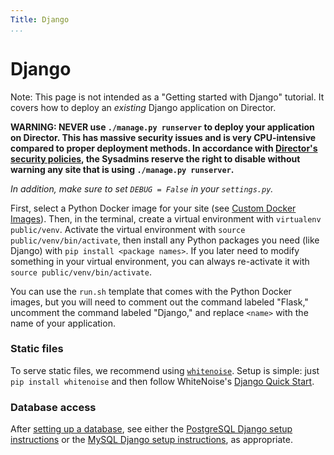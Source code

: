 ```yaml
---
Title: Django
...
```


# Django

Note: This page is not intended as a "Getting started with Django" tutorial. It covers how to deploy an *existing* Django application on Director.

**WARNING: NEVER use `./manage.py runserver` to deploy your application on Director. This has massive security issues and is very CPU-intensive compared to proper deployment methods. In accordance with [Director's security policies](/policies/security.md), the Sysadmins reserve the right to disable without warning any site that is using `./manage.py runserver`.**

*In addition, make sure to set `DEBUG = False` in your `settings.py`.*

First, select a Python Docker image for your site (see [Custom Docker Images](/quick-start/site-configuration.md#custom-docker-images)). Then, in the terminal, create a virtual environment with `virtualenv public/venv`. Activate the virtual environment with `source public/venv/bin/activate`, then install any Python packages you need (like Django) with `pip install <package names>`. If you later need to modify something in your virtual environment, you can always re-activate it with `source public/venv/bin/activate`.

You can use the `run.sh` template that comes with the Python Docker images, but you will need to comment out the command labeled "Flask," uncomment the command labeled "Django," and replace `<name>` with the name of your application.

### Static files

To serve static files, we recommend using [`whitenoise`](http://whitenoise.evans.io/en/stable/). Setup is simple: just `pip install whitenoise` and then follow WhiteNoise's [Django Quick Start](http://whitenoise.evans.io/en/stable/#quickstart-for-django-apps).

### Database access

After [setting up a database](/databases/quick-start.md), see either the [PostgreSQL Django setup instructions](/databases/postgresql.md#django) or the [MySQL Django setup instructions](/databases/mysql.md#django), as appropriate.
